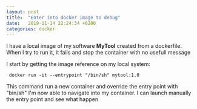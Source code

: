 ```yaml
---
layout: post
title:  "Enter into docker image to debug"
date:   2019-11-14 22:24:34 +0200
categories: docker
---
```

I have a local image of my software __MyTool__ created from a dockerfile.
When I try to run it, it fails and stop the container with no usefull message 

I start by getting the image reference on my local system:  
```
 docker run -it --entrypoint "/bin/sh" mytool:1.0
```

This command run a new container and override the entry point with "bin/sh"
I'm now able to navigate into my container. I can launch manually the entry point and see what happen
